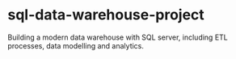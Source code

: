 # sql-data-warehouse-project
Building a modern data warehouse with SQL server, including ETL processes, data modelling and analytics.
